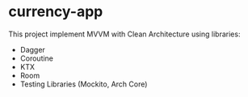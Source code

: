# currency-app

This project implement MVVM with Clean Architecture using libraries:
- Dagger
- Coroutine
- KTX
- Room
- Testing Libraries (Mockito, Arch Core)

